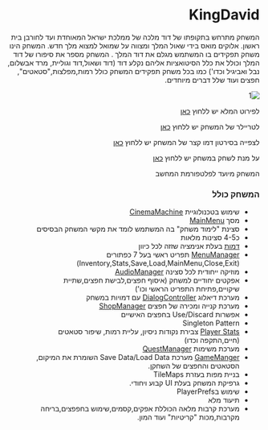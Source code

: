 <div dir='rtl' lang='he'>
  
# KingDavid


  המשחק מתרחש בתקופתו של דוד מלכה של ממלכת ישראל המאוחדת ועד לחורבן בית ראשון. אלוקים מואס בידי שאול המלך ומצווה על שמואל למצוא מלך חדש. המשחק הינו משחק תפקידים בו המשתמש מגלם את דוד המלך .
  המשחק מספר את סיפורו של דוד המלך וכולל את כלל הסיטואציות אליהם נקלע דוד (דוד ושאול,דוד וגוליית, מרד אבשלום, נבל ואביגיל וכדו')
  כמו בכל משחק תפקידים המשחק כולל רמות,מפלצות,"סטאטים", חפצים ועוד שלל דברים מיוחדים.
  
  
![1](https://user-images.githubusercontent.com/20986238/142910402-7a07fb44-7e06-43d7-b309-72a94111da6d.png)
  
  לפירוט המלא יש ללחוץ [כאן](https://github.com/LeveI-Up/The-Lost-Continent/blob/main/formal-elements.md)
  
לטריילר של המשחק יש ללחוץ [כאן](https://www.youtube.com/watch?v=eFt96zr7KeM)
  
  לצפייה בסירטון דמו קצר של המשחק יש ללחוץ [כאן](https://youtu.be/x6bMpKlQ_Uw)

  
  על מנת לשחק במשחק יש ללחוץ [כאן](https://saar95.itch.io/kingdavid)
  
  



  
המשחק מיועד לפלטפורמת המחשב 
  
  
  
  ### המשחק כולל
  * שימוש בטכנולוגיית [CinemaMachine](https://github.com/LeveI-Up/KingDavid/blob/main/Assets/Scripts/Managers/CamController.cs)
  * מסך [MainMenu](https://github.com/LeveI-Up/KingDavid/blob/main/Assets/Scripts/Managers/MainMenu.cs)
  * סצינת "לימוד משחק" בה המשתמש לומד את מקשי המשחק הבסיסים
  * כ4-5 סצינות מלאות
  * [דמות](https://github.com/LeveI-Up/KingDavid/blob/main/Assets/Scripts/Player/Player.cs) בעלת אנימציה שזזה לכל כיוון
  * [MenuManager](https://github.com/LeveI-Up/KingDavid/blob/main/Assets/Scripts/Managers/MenuManager.cs) תפריט ראשי בעל 7 כפתורים (Inventory,Stats,Save,Load,MainMenu,Close,Exit) 
  * מוזיקה ייחודית לכל סצינה [AudioManager](https://github.com/LeveI-Up/KingDavid/blob/main/Assets/Scripts/Managers/AudioManager.cs)
  * אפקטים יחודיים למשחק (איסוף חפצים,לבישת חפצים,שתיית שיקויים,פתיחת התפריט הראשי וכו')
  * מערכת דיאלוג [DialogController](https://github.com/LeveI-Up/KingDavid/blob/main/Assets/Scripts/DialogManager/DialogController.cs) עם דמויות במשחק
  * מערכת קנייה ומכירה של חפצים [ShopManager](https://github.com/LeveI-Up/KingDavid/blob/main/Assets/Scripts/Shop/ShopManager.cs)
  * אפשרות Use/Discard בחפצים האישיים
  * Singleton Pattern
  *  [Player Stats](https://github.com/LeveI-Up/KingDavid/blob/main/Assets/Scripts/Player/PlayerStats.cs) צבירת נקודות ניסיון, עליית רמות, שיפור סטאטים (חיים,התקפה וכדו)
  * מערכת משימות [QuestManager](https://github.com/LeveI-Up/KingDavid/blob/main/Assets/Scripts/Quests/QuestManager.cs)
  * [GameManger](https://github.com/LeveI-Up/KingDavid/blob/main/Assets/Scripts/Managers/GameManager.cs) מערכת Save Data/Load Data השומרת את המיקום, הסטאטים והחפצים של השחקן.  
  * בניית מפות בעזרת TileMaps
  * גרפיקת המשחק בעלת UI קבוע ויחודי.
  * שימוש בPlayerPrefs
  * תיעוד מלא
  * מערכת קרבות מלאה הכוללת אפקים,קסמים,שימוש בחפפצים,בריחה מקרבות,מכות "קריטיות" ועוד המון.
  </div>
